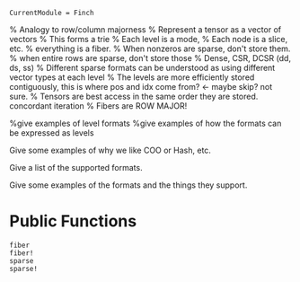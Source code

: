 ```@meta
CurrentModule = Finch
```

% Analogy to row/column majorness
% Represent a tensor as a vector of vectors
% This forms a trie
% Each level is a mode,
% Each node is a slice, etc.
% everything is a fiber.
% When nonzeros are sparse, don't store them.
% when entire rows are sparse, don't store those
% Dense, CSR, DCSR (dd, ds, ss)
% Different sparse formats can be understood as using different vector types at each level
% The levels are more efficiently stored contiguously, this is where pos and idx come from? <- maybe skip? not sure.
% Tensors are best access in the same order they are stored. concordant iteration
% Fibers are ROW MAJOR! 

%give examples of level formats
%give examples of how the formats can be expressed as levels

Give some examples of why we like COO or Hash, etc.

Give a list of the supported formats.

Give some examples of the formats and the things they support.

# Public Functions

```@docs
fiber
fiber!
sparse
sparse!
```